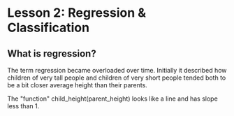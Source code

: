 Lesson 2: Regression & Classification
=====================================

What is regression?
-------------------

The term regression became overloaded over time. Initially it described how children of very tall people and children of very short people tended both to be a bit closer average height than their parents.

The "function" child_height(parent_height) looks like a line and has slope less than 1.


